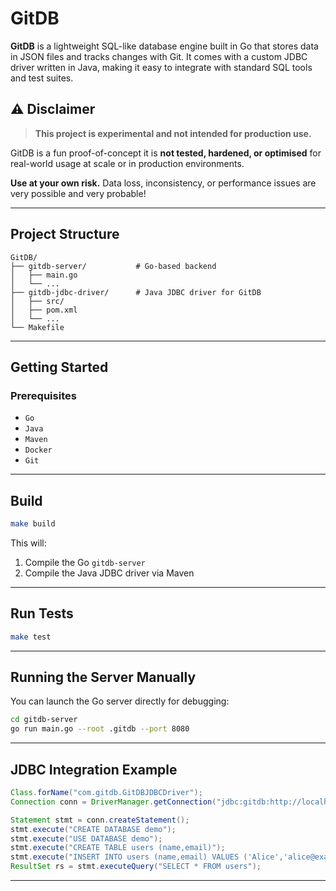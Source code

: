 # GitDB

**GitDB** is a lightweight SQL-like database engine built in Go that stores data in JSON files and tracks changes with Git. It comes with a custom JDBC driver written in Java, making it easy to integrate with standard SQL tools and test suites.

## ⚠️ Disclaimer

> **This project is experimental and not intended for production use.**

GitDB is a fun proof-of-concept it is **not tested, hardened, or optimised** for real-world usage at scale or in production environments.

**Use at your own risk.** Data loss, inconsistency, or performance issues are very possible and very probable!

---

## Project Structure

```
GitDB/
├── gitdb-server/           # Go-based backend
│   ├── main.go
│   └── ...                 
├── gitdb-jdbc-driver/      # Java JDBC driver for GitDB
│   ├── src/
│   ├── pom.xml
│   └── ...
└── Makefile
```

---

## Getting Started

### Prerequisites

- `Go`
- `Java`
- `Maven`
- `Docker`
- `Git`

---

## Build

```bash
make build
```

This will:

1. Compile the Go `gitdb-server`
2. Compile the Java JDBC driver via Maven

---

## Run Tests

```bash
make test
```

---

## Running the Server Manually

You can launch the Go server directly for debugging:

```bash
cd gitdb-server
go run main.go --root .gitdb --port 8080
```

---

## JDBC Integration Example

```java
Class.forName("com.gitdb.GitDBJDBCDriver");
Connection conn = DriverManager.getConnection("jdbc:gitdb:http://localhost:8080");

Statement stmt = conn.createStatement();
stmt.execute("CREATE DATABASE demo");
stmt.execute("USE DATABASE demo");
stmt.execute("CREATE TABLE users (name,email)");
stmt.execute("INSERT INTO users (name,email) VALUES ('Alice','alice@example.com')");
ResultSet rs = stmt.executeQuery("SELECT * FROM users");
```

---
